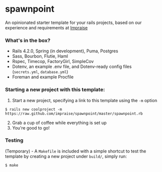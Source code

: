 # spawnpoint

An opinionated starter template for your rails projects, based on
our experience and requirements at [Impraise](http://www.impraise.com)

### What's in the box?

- Rails 4.2.0, Spring (in development), Puma, Postgres
- Sass, Bourbon, Flutie, Haml
- Rspec, Timecop, FactoryGirl, SimpleCov
- Dotenv, an example .env file, and Dotenv-ready config files (`secrets.yml`, `database.yml`)
- Foreman and example Procfile

### Starting a new project with this template:

1. Start a new project, specifying a link to this template using the `-m` option

  ```shell
  $ rails new coolproject -m https://raw.github.com/impraise/spawnpoint/master/spawnpoint.rb
  ```

2. Grab a cup of coffee while everything is set up
3. You're good to go!

### Testing

(Temporary) - A `Makefile` is included with a simple shortcut to test the template
by creating a new project under `build/`, simply run:

```shell
$ make
```
